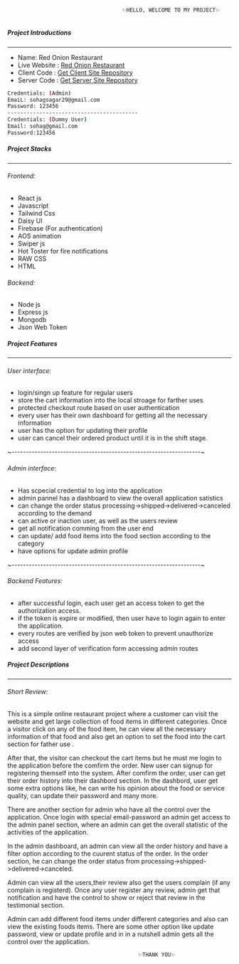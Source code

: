 
```sh

                                    ✨HELLO, WELCOME TO MY PROJECT✨
  
```
##### Project Introductions
-------------------------------------
- Name: Red Onion Restaurant
- Live Website : [Red Onion Restaurant](https://red-onion-4b109.web.app/)
- Client Code : [Get Client Site Repository](https://github.com/SohagSagar/red-onion-client)
- Server Code : [Get Server Site Repository](https://github.com/SohagSagar/red_onion_server)


```sh
Credentials: (Admin)
EmaiL: sohagsagar29@gmail.com
Password: 123456
-----------------------------------------
Credentials: (Dummy User)
Email: sohag@gmail.com
Password:123456
```

##### Project Stacks
--------------------------------------
###### Frontend:
- React js 
- Javascript
- Tailwind Css
- Daisy UI
- Firebase (For authentication)
- AOS animation
- Swiper js
- Hot Toster for fire notifications
- RAW CSS
- HTML

###### Backend:
- Node js
- Express js
- Mongodb
- Json Web Token

##### Project Features
-------------------------------------
###### User interface: 
- login/singn up feature for regular users
- store the cart information into the local stroage for farther uses
- protected checkout route based on user authentication
- every user has their own dashboard for getting all the necessary information
- user has the option for updating their profile
- user can cancel their ordered product until it is in the shift stage.

~------------------------------------------------------------------~
###### Admin interface:
- Has scpecial credential to log into the application
- admin pannel has a dashboard to view the overall application satistics
- can change the order status processing->shipped->delivered->canceled according to the demand
- can active or inaction user, as well as the users review
- get all notification comming from the user end
- can update/ add food items into the food section according to the category
- have options for update admin profile

~------------------------------------------------------------------~
###### Backend  Features:
- after successful login, each user get an access token to get the authorization access.
- if the token is expire or modified, then user have to login again to enter the application.
- every routes are verified by json web token to prevent unauthorize access
- add second layer of verification form accessing admin routes
##### Project Descriptions
*************************************

###### Short Review: 
This is a simple online restaurant project where a customer can visit the website and get large collection of food items in different categories. Once a visitor click on any of the food item, he can view all the necessary information of that food and also get an option to set the food into the cart section for father use . 

After that, the visitor can checkout the cart items but he must me login to the application before the comfirm the order. New user can signup for registering themself into the system. After comfirm the order, user can get their order history into their dashbord section. In the dashbord, user get some extra options like, he can write his opinion about the food or service quality, can update their password and many more.

There are another section for admin who have all the control over the application. Once login with special email-password an admin get access to the admin panel section,  where an admin can get the overall statistic of the activities of the application. 

In the admin dashboard, an admin can view all the order history and have a filter option according to the cuurent status of the order. In the order section, he can change the order status from processing->shipped->delivered->canceled. 

Admin can view all the users,their review also get the users complain (if any complain is registerd). Once any user register any review, admin get that notification and have the control to show or reject  that review in the testimonial section.

Admin can add different food items under different categories and also can view the existing foods items. There are some other option like update password, view or update profile and in in a nutshell admin gets all the control over the application.


                                             ✨THANK YOU✨

